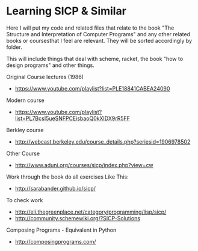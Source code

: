# Learning SICP & Similar

Here I will put my code and related files that relate to the book "The Structure and Interpretation of Computer Programs" and any other related books or coursesthat I feel are relevant. They will be sorted accordingly by folder.

This will include things that deal with scheme, racket, the book "how to design programs" and other things.

Original Course lectures (1986)
- https://www.youtube.com/playlist?list=PLE18841CABEA24090 

Modern course
- https://www.youtube.com/playlist?list=PL7BcsI5ueSNFPCEisbaoQ0kXIDX9rR5FF 

Berkley course
- http://webcast.berkeley.edu/course_details.php?seriesid=1906978502 

Other Course
- http://www.aduni.org/courses/sicp/index.php?view=cw 




Work through the book do all exercises Like This:
- http://sarabander.github.io/sicp/ 

To check work 
- http://eli.thegreenplace.net/category/programming/lisp/sicp/
- http://community.schemewiki.org/?SICP-Solutions


Composing Programs - Equivalent in Python
- http://composingprograms.com/